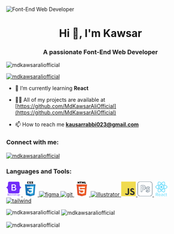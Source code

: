 ![Font-End Web Developer](https://media.licdn.com/dms/image/v2/C5616AQEsN3qZs04wmw/profile-displaybackgroundimage-shrink_350_1400/profile-displaybackgroundimage-shrink_350_1400/0/1612196748328?e=1732147200&v=beta&t=g00fQOds_NxrHf-7nInnqggiqjlVSDB4N7kyZlGfuAU)

<h1 align="center">Hi 👋, I'm Kawsar</h1>
<h3 align="center">A passionate Font-End Web Developer</h3>

<p align="left"> <img src="https://komarev.com/ghpvc/?username=mdkawsaraliofficial&label=Profile%20views&color=0e75b6&style=flat" alt="mdkawsaraliofficial" /> </p>

<p align="left"> <a href="https://github.com/ryo-ma/github-profile-trophy"><img src="https://github-profile-trophy.vercel.app/?username=mdkawsaraliofficial" alt="mdkawsaraliofficial" /></a> </p>

- 🌱 I’m currently learning **React**

- 👨‍💻 All of my projects are available at [https://github.com/MdKawsarAliOfficial](https://github.com/MdKawsarAliOfficial)

- 📫 How to reach me **kausarrabbi023@gmail.com**

<h3 align="left">Connect with me:</h3>
<p align="left">
<a href="https://linkedin.com/in/mdkawsaraliofficial" target="blank"><img align="center" src="https://raw.githubusercontent.com/rahuldkjain/github-profile-readme-generator/master/src/images/icons/Social/linked-in-alt.svg" alt="mdkawsaraliofficial" height="30" width="40" /></a>
</p>

<h3 align="left">Languages and Tools:</h3>
<p align="left"> <a href="https://getbootstrap.com" target="_blank" rel="noreferrer"> <img src="https://raw.githubusercontent.com/devicons/devicon/master/icons/bootstrap/bootstrap-plain-wordmark.svg" alt="bootstrap" width="40" height="40"/> </a> <a href="https://www.w3schools.com/css/" target="_blank" rel="noreferrer"> <img src="https://raw.githubusercontent.com/devicons/devicon/master/icons/css3/css3-original-wordmark.svg" alt="css3" width="40" height="40"/> </a> <a href="https://www.figma.com/" target="_blank" rel="noreferrer"> <img src="https://www.vectorlogo.zone/logos/figma/figma-icon.svg" alt="figma" width="40" height="40"/> </a> <a href="https://git-scm.com/" target="_blank" rel="noreferrer"> <img src="https://www.vectorlogo.zone/logos/git-scm/git-scm-icon.svg" alt="git" width="40" height="40"/> </a> <a href="https://www.w3.org/html/" target="_blank" rel="noreferrer"> <img src="https://raw.githubusercontent.com/devicons/devicon/master/icons/html5/html5-original-wordmark.svg" alt="html5" width="40" height="40"/> </a> <a href="https://www.adobe.com/in/products/illustrator.html" target="_blank" rel="noreferrer"> <img src="https://www.vectorlogo.zone/logos/adobe_illustrator/adobe_illustrator-icon.svg" alt="illustrator" width="40" height="40"/> </a> <a href="https://developer.mozilla.org/en-US/docs/Web/JavaScript" target="_blank" rel="noreferrer"> <img src="https://raw.githubusercontent.com/devicons/devicon/master/icons/javascript/javascript-original.svg" alt="javascript" width="40" height="40"/> </a> <a href="https://www.photoshop.com/en" target="_blank" rel="noreferrer"> <img src="https://raw.githubusercontent.com/devicons/devicon/master/icons/photoshop/photoshop-line.svg" alt="photoshop" width="40" height="40"/> </a> <a href="https://reactjs.org/" target="_blank" rel="noreferrer"> <img src="https://raw.githubusercontent.com/devicons/devicon/master/icons/react/react-original-wordmark.svg" alt="react" width="40" height="40"/> </a> <a href="https://tailwindcss.com/" target="_blank" rel="noreferrer"> <img src="https://www.vectorlogo.zone/logos/tailwindcss/tailwindcss-icon.svg" alt="tailwind" width="40" height="40"/> </a> </p>

<p><img align="left" src="https://github-readme-stats.vercel.app/api/top-langs?username=mdkawsaraliofficial&show_icons=true&locale=en&layout=compact" alt="mdkawsaraliofficial" /></p>

<p>&nbsp;<img align="center" src="https://github-readme-stats.vercel.app/api?username=mdkawsaraliofficial&show_icons=true&locale=en" alt="mdkawsaraliofficial" /></p>

<p><img align="center" src="https://github-readme-streak-stats.herokuapp.com/?user=mdkawsaraliofficial&" alt="mdkawsaraliofficial" /></p>
